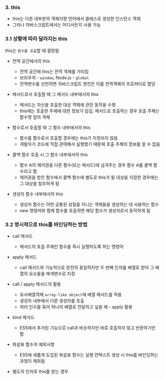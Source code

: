 ### 3. this
* this는 다른 대부분의 객체지향 언어에서 클래스로 생성한 인스턴스 객체  
* 그러나 자바스크립트에서는 어디서든지 사용 가능  

### 3.1 상황에 따라 달라지는 this
this는 ```함수를 호출```할 때 결정됨
* 전역 공간에서의 this
  - 전역 공간에 this는 전역 객체를 가리킴
  - 브라우저 - ```window```, Node.js - ```global```
  - 전역변수를 선언하면 자바스크립트 엔진은 이를 전역객체의 프로퍼티로 할당  


* 메서드로서 호출할 때 그 메서드 내부에서의 this
  - 메서드는 자신을 호출한 대상 객체에 관한 동작을 수행
  - this에는 호출한 주체에 대한 정보가 담김. 메서드로 호출하는 경우 호출 주체는 함수명 앞의 객체  


* 함수로서 호출할 때 그 함수 내부에서의 this
  - 함수를 함수로서 호출할 경우에는 this가 지정되지 않음
  - 개발자가 코드에 직접 관여해서 실행했기 때문에 호출 주체의 정보를 알 수 없음  
 

* 콜백 함수 호출 시 그 함수 내부에서의 this
  - 함수 A의 제어권을 다른 함수(또는 메서드)에 넘겨주는 경우 함수 A를 콜백 함수라고 함
  - 제어권을 받은 함수에서 콜백 함수에 별도로 this가 될 대상을 지정한 경우에는 그 대상을 참조하게 됨


* 생성자 함수 내부에서의 this
  - 생성자 함수는 어떤 공통된 성질을 지니는 객체들을 생성하는 데 사용하는 함수
  - new 명령어와 함께 함수를 호출하면 해당 함수가 생성자로서 동작하게 됨


### 3.2 명시적으로 this를 바인딩하는 방법

* call 메서드
  - 메서드의 호출 주체인 함수를 즉시 실행하도록 하는 명령어

* apply 메서드
  - call 메서드와 기능적으로 완전히 동일하지만 두 번째 인자를 배열로 받아 그 배열의 요소들을 매개변수로 지정

* call / apply 메서드의 활용
  - 유사배열객체 ```array-like object```에 배열 메서드를 적용
  - 생성자 내부에서 다른 생성자를 호출
  - 여러 인수를 묶어 하나의 배열로 전달하고 싶을 때 - apply 활용

* bind 메서드
  - ES5에서 추가된 기능으로 call과 비슷하지만 바로 호출하지 않고 반환하기만 함
* 화살표 함수의 예외사항
  - ES5에 새롭게 도입된 화살표 함수는 실행 컨텍스트 생성 시 this를 바인딩하는 과정이 제외됨
* 별도의 인자로 this를 받는 경우

